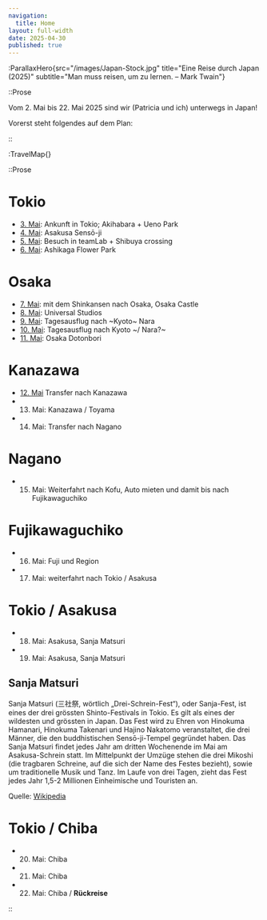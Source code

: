 ```yaml
---
navigation:
  title: Home
layout: full-width
date: 2025-04-30
published: true
---
```


:ParallaxHero{src="/images/Japan-Stock.jpg" title="Eine Reise durch Japan (2025)" subtitle="Man muss reisen, um zu lernen. – Mark Twain"}

::Prose

Vom 2. Mai bis 22. Mai 2025 sind wir (Patricia und ich) unterwegs in Japan!

Vorerst steht folgendes auf dem Plan:

::

:TravelMap{}

::Prose

# Tokio

- [3. Mai](/tokio/mai-03): Ankunft in Tokio; Akihabara + Ueno Park
- [4. Mai](/tokio/mai-04): Asakusa Sensō-ji
- [5. Mai](/tokio/mai-05): Besuch in teamLab + Shibuya crossing
- [6. Mai](/tokio/mai-06): Ashikaga Flower Park

# Osaka

- [7. Mai](/osaka/mai-07): mit dem Shinkansen nach Osaka, Osaka Castle
- [8. Mai](/osaka/mai-08): Universal Studios
- [9. Mai](/osaka/mai-09): Tagesausflug nach ~Kyoto~ Nara 
- [10. Mai](/osaka/mai-10): Tagesausflug nach Kyoto ~/ Nara?~
- [11. Mai](/osaka/mai-11): Osaka Dotonbori

# Kanazawa

- [12. Mai](/kanazawa/mai-12) Transfer nach Kanazawa
- 13. Mai: Kanazawa / Toyama
- 14. Mai: Transfer nach Nagano

# Nagano

- 15. Mai: Weiterfahrt nach Kofu, Auto mieten und damit bis nach Fujikawaguchiko

# Fujikawaguchiko

- 16. Mai: Fuji und Region
- 17. Mai: weiterfahrt nach Tokio / Asakusa

# Tokio / Asakusa

- 18. Mai: Asakusa, Sanja Matsuri
- 19. Mai: Asakusa, Sanja Matsuri

## Sanja Matsuri

Sanja Matsuri (三社祭, wörtlich „Drei-Schrein-Fest“), oder Sanja-Fest,
ist eines der drei grössten Shinto-Festivals in Tokio.
Es gilt als eines der wildesten und grössten in Japan.
Das Fest wird zu Ehren von Hinokuma Hamanari, Hinokuma Takenari und Hajino Nakatomo veranstaltet,
die drei Männer, die den buddhistischen Sensō-ji-Tempel gegründet haben.
Das Sanja Matsuri findet jedes Jahr am dritten Wochenende im Mai am Asakusa-Schrein statt.
Im Mittelpunkt der Umzüge stehen die drei Mikoshi (die tragbaren Schreine, auf die sich der Name des Festes bezieht),
sowie um traditionelle Musik und Tanz. Im Laufe von drei Tagen,
zieht das Fest jedes Jahr 1,5-2 Millionen Einheimische und Touristen an.

Quelle: [Wikipedia](https://en.wikipedia.org/wiki/Sanja_Matsuri)

# Tokio / Chiba

- 20. Mai: Chiba
- 21. Mai: Chiba
- 22. Mai: Chiba / **Rückreise**

::


